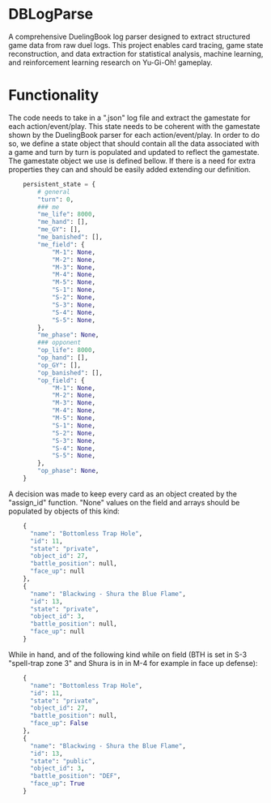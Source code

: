 # DBLogParse
A comprehensive DuelingBook log parser designed to extract structured game data from raw duel logs. This project enables card tracing, game state reconstruction, and data extraction for statistical analysis, machine learning, and reinforcement learning research on Yu-Gi-Oh! gameplay.

# Functionality
The code needs to take in a ".json" log file and extract the gamestate for each action/event/play. This state needs to be coherent with the gamestate shown by the DuelingBook parser for each action/event/play. In order to do so, we define a state object that should contain all the data associated with a game and turn by turn is populated and updated to reflect the gamestate. The gamestate object we use is defined bellow. If there is a need for extra properties they can and should be easily added extending our definition.

```python
    persistent_state = {
        # general
        "turn": 0,
        ### me
        "me_life": 8000,
        "me_hand": [],
        "me_GY": [],
        "me_banished": [],
        "me_field": {
            "M-1": None,
            "M-2": None,
            "M-3": None,
            "M-4": None,
            "M-5": None,
            "S-1": None,
            "S-2": None,
            "S-3": None,
            "S-4": None,
            "S-5": None,
        },
        "me_phase": None,
        ### opponent
        "op_life": 8000,
        "op_hand": [],
        "op_GY": [],
        "op_banished": [],
        "op_field": {
            "M-1": None,
            "M-2": None,
            "M-3": None,
            "M-4": None,
            "M-5": None,
            "S-1": None,
            "S-2": None,
            "S-3": None,
            "S-4": None,
            "S-5": None,
        },
        "op_phase": None,
    }
```
A decision was made to keep every card as an object created by the "assign_id" function. "None" values on the field and arrays should be populated by objects of this kind:
```python
    {
      "name": "Bottomless Trap Hole",
      "id": 11,
      "state": "private",
      "object_id": 27,
      "battle_position": null,
      "face_up": null
    },
    {
      "name": "Blackwing - Shura the Blue Flame",
      "id": 13,
      "state": "private",
      "object_id": 3,
      "battle_position": null,
      "face_up": null
    }
```
While in hand, and of the following kind while on field (BTH is set in S-3 "spell-trap zone 3" and Shura is in in M-4 for example in face up defense):
```python
    {
      "name": "Bottomless Trap Hole",
      "id": 11,
      "state": "private",
      "object_id": 27,
      "battle_position": null,
      "face_up": False
    },
    {
      "name": "Blackwing - Shura the Blue Flame",
      "id": 13,
      "state": "public",
      "object_id": 3,
      "battle_position": "DEF",
      "face_up": True
    }
```
